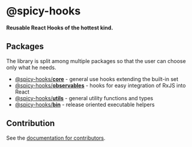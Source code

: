 # @spicy-hooks

**Reusable React Hooks of the hottest kind.**

## Packages

The library is split among multiple packages so that the user can choose only what he needs.

* [@spicy-hooks/**core**](packages/core) - general use hooks extending the built-in set
* [@spicy-hooks/**observables**](packages/observables) - hooks for easy integration of RxJS into React 
* [@spicy-hooks/**utils**](packages/utils) - general utility functions and types
* [@spicy-hooks/**bin**](packages/bin) - release oriented executable helpers


## Contribution
See the [documentation for contributors](docs).
